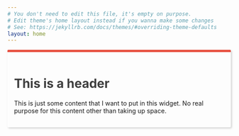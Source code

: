 ```yaml
---
# You don't need to edit this file, it's empty on purpose.
# Edit theme's home layout instead if you wanna make some changes
# See: https://jekyllrb.com/docs/themes/#overriding-theme-defaults
layout: home
---
```


<style>
    .widget {
        padding: 15px;
        background-color: #fdfdfd;
        border-top: 5px solid #e74c3c;
        box-shadow: 2px 2px 4px #ccc;
        border-radius: 2px;
        transition: all .1s;
    }

    .widget.widget-hover:hover {
        box-shadow: 5px 7px 8px #ccc;
        transform: scale(1.01, 1.01);
    }

    .widget .widget-title {
        color: #3e3e3e;
    }

    .widget .widget-content {
    }
</style>

<div class="widget widget-hover">
    <h1 class="widget-title">This is a header</h1>
    <p class="widget-content">
        This is just some content that I want to put in this widget. No real purpose for this content other than taking up space.
    </p>
</div>